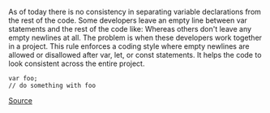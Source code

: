 As of today there is no consistency in separating variable declarations from the rest of the code. Some developers leave an empty line between var statements and the rest of the code like:
Whereas others don't leave any empty newlines at all.
The problem is when these developers work together in a project. This rule enforces a coding style where empty newlines are allowed or disallowed after var, let, or const statements. It helps the code to look consistent across the entire project.

```
var foo;
// do something with foo
```

[Source](http://eslint.org/docs/rules/newline-after-var)
